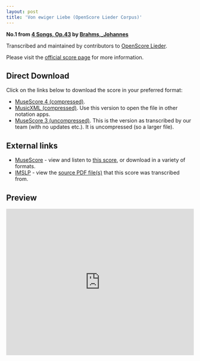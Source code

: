```yaml
---
layout: post
title: 'Von ewiger Liebe (OpenScore Lieder Corpus)'
---
```


__No.1 from [4 Songs, Op.43](https://fourscoreandmore.org/openscore/lieder/Brahms,_Johannes/4_Songs,_Op.43/) by [Brahms,_Johannes](https://fourscoreandmore.org/openscore/lieder/Brahms,_Johannes)__

Transcribed and maintained by contributors to [OpenScore Lieder].

Please visit the [official score page] for more information.

[official score page]: https://musescore.com/openscore-lieder-corpus/scores/5153813
[OpenScore Lieder]: https://musescore.com/openscore-lieder-corpus

## Direct Download

Click on the links below to download the score in your preferred format:
- [MuseScore 4 (compressed)](https://fourscoreandmore.org/openscore/lieder/Brahms,_Johannes/4_Songs,_Op.43/1_Von_ewiger_Liebe.mscz).
- [MusicXML (compressed)](https://fourscoreandmore.org/openscore/lieder/Brahms,_Johannes/4_Songs,_Op.43/1_Von_ewiger_Liebe.mxl). Use this version to open the file in other notation apps.
- [MuseScore 3 (uncompressed)](https://raw.githubusercontent.com/OpenScore/Lieder/refs/heads/main/scores/Brahms,_Johannes/4_Songs,_Op.43/1_Von_ewiger_Liebe/lc5153813.mscx). This is the version as transcribed by our team (with no updates etc.). It is uncompressed (so a larger file).

## External links

- [MuseScore] - view and listen to [this score][MuseScore], or download in a variety of formats.
- [IMSLP] - view the [source PDF file(s)][IMSLP] that this score was transcribed from.

[MuseScore]: https://musescore.com/score/5153813
[IMSLP]: https://imslp.org/wiki/Special:ReverseLookup/79666

## Preview

<iframe width="100%" height="394" src="https://musescore.com/openscore-lieder-corpus/scores/5153813/embed" frameborder="0" allowfullscreen allow="autoplay; fullscreen"></iframe>
